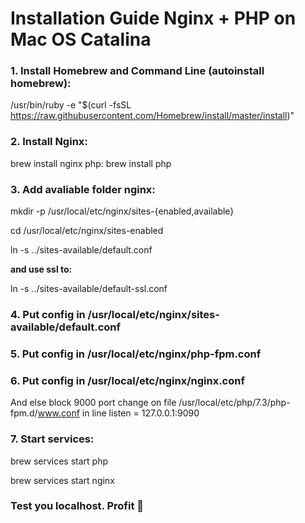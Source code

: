 # Installation Guide Nginx + PHP on Mac OS Catalina

### 1. Install Homebrew and Command Line (autoinstall homebrew): 
/usr/bin/ruby -e "$(curl -fsSL https://raw.githubusercontent.com/Homebrew/install/master/install)"

### 2. Install Nginx: 
brew install nginx php: brew install php

### 3. Add avaliable folder nginx: 
mkdir -p /usr/local/etc/nginx/sites-{enabled,available} 

cd /usr/local/etc/nginx/sites-enabled 

ln -s ../sites-available/default.conf 

**and use ssl to:** 

ln -s ../sites-available/default-ssl.conf

### 4. Put config in /usr/local/etc/nginx/sites-available/default.conf

### 5. Put config in /usr/local/etc/nginx/php-fpm.conf

### 6. Put config in /usr/local/etc/nginx/nginx.conf

And else block 9000 port change on file /usr/local/etc/php/7.3/php-fpm.d/www.conf in line listen = 127.0.0.1:9090

### 7. Start services:

brew services start php 

brew services start nginx


### Test you localhost. Profit 🎉
